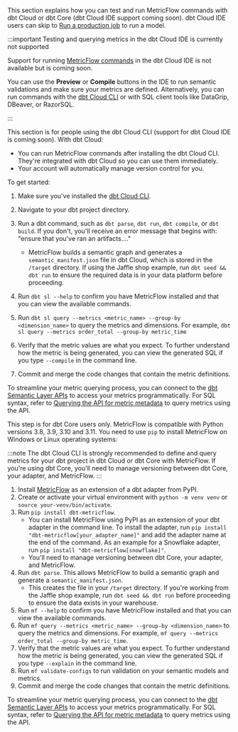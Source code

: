 This section explains how you can test and run MetricFlow commands with dbt Cloud or dbt Core (dbt Cloud IDE support coming soon). dbt Cloud IDE users can skip to [Run a production job](#run-a-production-job) to run a model.

:::important Testing and querying metrics in the dbt Cloud IDE is currently not supported

Support for running [MetricFlow commands](/docs/build/metricflow-commands) in the dbt Cloud IDE is not available but is coming soon. 

You can use the **Preview** or **Compile** buttons in the IDE to run semantic validations and make sure your metrics are defined. Alternatively, you can run commands with the [dbt Cloud CLI](/docs/cloud/cloud-cli-installation) or with SQL client tools like DataGrip, DBeaver, or RazorSQL. 

:::

<Tabs>


<TabItem value="cloud" label="dbt Cloud">


This section is for people using the dbt Cloud CLI (support for dbt Cloud IDE is coming soon). With dbt Cloud:

- You can run MetricFlow commands after installing the dbt Cloud CLI. They're integrated with dbt Cloud so you can use them immediately.
- Your account will automatically manage version control for you.

To get started: 

1. Make sure you've installed the [dbt Cloud CLI](/docs/cloud/cloud-cli-installation). 
2. Navigate to your dbt project directory.
3. Run a dbt command, such as `dbt parse`, `dbt run`, `dbt compile`, or `dbt build`. If you don't, you'll receive an error message that begins with: "ensure that you've ran an artifacts...."
   - MetricFlow builds a semantic graph and generates a `semantic_manifest.json` file in dbt Cloud, which is stored in the `/target` directory. If using the Jaffle shop example, run `dbt seed && dbt run` to ensure the required data is in your data platform before proceeding.

4. Run `dbt sl --help` to confirm you have MetricFlow installed and that you can view the available commands.
5. Run `dbt sl query --metrics <metric_name> --group-by <dimension_name>` to query the metrics and dimensions. For example, `dbt sl query --metrics order_total --group-by metric_time`
6. Verify that the metric values are what you expect. To further understand how the metric is being generated, you can view the generated SQL if you type `--compile` in the command line.
7. Commit and merge the code changes that contain the metric definitions.

To streamline your metric querying process, you can connect to the [dbt Semantic Layer APIs](/docs/dbt-cloud-apis/sl-api-overview) to access your metrics programmatically. For SQL syntax, refer to [Querying the API for metric metadata](/docs/dbt-cloud-apis/sl-jdbc#querying-the-api-for-metric-metadata) to query metrics using the API.


</TabItem>

<TabItem value="core" label="dbt Core">


This step is for dbt Core users only. MetricFlow is compatible with Python versions 3.8, 3.9, 3.10 and 3.11. You need to use `pip` to install MetricFlow on Windows or Linux operating systems:

:::note 
The dbt Cloud CLI is strongly recommended to define and query metrics for your dbt project in dbt Cloud or dbt Core with MetricFlow. If you're using dbt Core, you'll need to manage versioning between dbt Core, your adapter, and MetricFlow.
:::


1. Install [MetricFlow](/docs/build/metricflow-commands) as an extension of a dbt adapter from PyPI.
2. Create or activate your virtual environment with `python -m venv venv` or `source your-venv/bin/activate`.
3. Run `pip install dbt-metricflow`.
   - You can install MetricFlow using PyPI as an extension of your dbt adapter in the command line. To install the adapter, run `pip install "dbt-metricflow[your_adapter_name]"` and add the adapter name at the end of the command. As an example for a Snowflake adapter, run `pip install "dbt-metricflow[snowflake]"`.
   - You'll need to manage versioning between dbt Core, your adapter, and MetricFlow.
4. Run `dbt parse`. This allows MetricFlow to build a semantic graph and generate a `semantic_manifest.json`.
   - This creates the file in your `/target` directory. If you're working from the Jaffle shop example, run `dbt seed && dbt run` before proceeding to ensure the data exists in your warehouse.
5. Run `mf --help` to confirm you have MetricFlow installed and that you can view the available commands.
6. Run `mf query --metrics <metric_name> --group-by <dimension_name>` to query the metrics and dimensions. For example, `mf query --metrics order_total --group-by metric_time`.
7. Verify that the metric values are what you expect. To further understand how the metric is being generated, you can view the generated SQL if you type `--explain` in the command line.
8. Run `mf validate-configs` to run validation on your semantic models and metrics.
9. Commit and merge the code changes that contain the metric definitions.

To streamline your metric querying process, you can connect to the [dbt Semantic Layer APIs](/docs/dbt-cloud-apis/sl-api-overview) to access your metrics programmatically. For SQL syntax, refer to [Querying the API for metric metadata](/docs/dbt-cloud-apis/sl-jdbc#querying-the-api-for-metric-metadata) to query metrics using the API.


</TabItem>

</Tabs>


